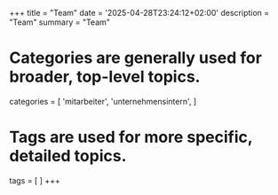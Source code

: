 +++
title = "Team"
date = '2025-04-28T23:24:12+02:00'
description = "Team"
summary = "Team"
# Categories are generally used for broader, top-level topics.
categories = [
 'mitarbeiter',
 'unternehmensintern',
]
# Tags are used for more specific, detailed topics.
tags = [
]
+++
